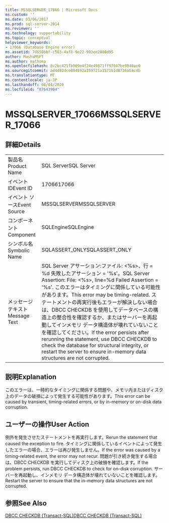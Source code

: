 ```yaml
---
title: MSSQLSERVER_17066 | Microsoft Docs
ms.custom: ''
ms.date: 03/06/2017
ms.prod: sql-server-2014
ms.reviewer: ''
ms.technology: supportability
ms.topic: conceptual
helpviewer_keywords:
- 17066 (Database Engine error)
ms.assetid: 7d650bbf-c583-4af8-9e22-993ee2880d95
author: MashaMSFT
ms.author: mathoma
ms.openlocfilehash: 8c2bc421fb969e4f24e49871ff97047be9040ae0
ms.sourcegitcommit: ad4d92dce894592a259721a1571b1d8736abacdb
ms.translationtype: MT
ms.contentlocale: ja-JP
ms.lasthandoff: 08/04/2020
ms.locfileid: "87643904"
---
```

# <a name="mssqlserver_17066"></a><span data-ttu-id="c34f6-102">MSSQLSERVER_17066</span><span class="sxs-lookup"><span data-stu-id="c34f6-102">MSSQLSERVER_17066</span></span>
    
## <a name="details"></a><span data-ttu-id="c34f6-103">詳細</span><span class="sxs-lookup"><span data-stu-id="c34f6-103">Details</span></span>  
  
|||  
|-|-|  
|<span data-ttu-id="c34f6-104">製品名</span><span class="sxs-lookup"><span data-stu-id="c34f6-104">Product Name</span></span>|<span data-ttu-id="c34f6-105">SQL Server</span><span class="sxs-lookup"><span data-stu-id="c34f6-105">SQL Server</span></span>|  
|<span data-ttu-id="c34f6-106">イベント ID</span><span class="sxs-lookup"><span data-stu-id="c34f6-106">Event ID</span></span>|<span data-ttu-id="c34f6-107">17066</span><span class="sxs-lookup"><span data-stu-id="c34f6-107">17066</span></span>|  
|<span data-ttu-id="c34f6-108">イベント ソース</span><span class="sxs-lookup"><span data-stu-id="c34f6-108">Event Source</span></span>|<span data-ttu-id="c34f6-109">MSSQLSERVER</span><span class="sxs-lookup"><span data-stu-id="c34f6-109">MSSQLSERVER</span></span>|  
|<span data-ttu-id="c34f6-110">コンポーネント</span><span class="sxs-lookup"><span data-stu-id="c34f6-110">Component</span></span>|<span data-ttu-id="c34f6-111">SQLEngine</span><span class="sxs-lookup"><span data-stu-id="c34f6-111">SQLEngine</span></span>|  
|<span data-ttu-id="c34f6-112">シンボル名</span><span class="sxs-lookup"><span data-stu-id="c34f6-112">Symbolic Name</span></span>|<span data-ttu-id="c34f6-113">SQLASSERT_ONLY</span><span class="sxs-lookup"><span data-stu-id="c34f6-113">SQLASSERT_ONLY</span></span>|  
|<span data-ttu-id="c34f6-114">メッセージ テキスト</span><span class="sxs-lookup"><span data-stu-id="c34f6-114">Message Text</span></span>|<span data-ttu-id="c34f6-115">SQL Server アサーション:ファイル: \<%s>、行 = %d 失敗したアサーション = '%s'。</span><span class="sxs-lookup"><span data-stu-id="c34f6-115">SQL Server Assertion: File: \<%s>, line=%d Failed Assertion = '%s'.</span></span> <span data-ttu-id="c34f6-116">このエラーはタイミングに関係している可能性があります。</span><span class="sxs-lookup"><span data-stu-id="c34f6-116">This error may be timing-related.</span></span> <span data-ttu-id="c34f6-117">ステートメントの再実行後もエラーが解決しない場合は、DBCC CHECKDB を使用してデータベースの構造上の整合性を確認するか、またはサーバーを再起動してインメモリ データ構造体が壊れていないことを確認してください。</span><span class="sxs-lookup"><span data-stu-id="c34f6-117">If the error persists after rerunning the statement, use DBCC CHECKDB to check the database for structural integrity, or restart the server to ensure in-memory data structures are not corrupted.</span></span>|  
  
## <a name="explanation"></a><span data-ttu-id="c34f6-118">説明</span><span class="sxs-lookup"><span data-stu-id="c34f6-118">Explanation</span></span>  
 <span data-ttu-id="c34f6-119">このエラーは、一時的なタイミングに関係する問題や、メモリ内またはディスク上のデータの破損によって発生する可能性があります。</span><span class="sxs-lookup"><span data-stu-id="c34f6-119">This error can be caused by transient, timing-related errors, or by in-memory or on-disk data corruption.</span></span>  
  
## <a name="user-action"></a><span data-ttu-id="c34f6-120">ユーザーの操作</span><span class="sxs-lookup"><span data-stu-id="c34f6-120">User Action</span></span>  
 <span data-ttu-id="c34f6-121">例外を発生させたステートメントを再実行します。</span><span class="sxs-lookup"><span data-stu-id="c34f6-121">Rerun the statement that caused the exception to fire.</span></span> <span data-ttu-id="c34f6-122">タイミングに関係しているイベントによって発生したエラーの場合、エラーは再び発生しません。</span><span class="sxs-lookup"><span data-stu-id="c34f6-122">If the error was caused by a timing-related event, the error may not recur.</span></span> <span data-ttu-id="c34f6-123">問題が引き続き発生する場合は、DBCC CHECKDB を実行してディスク上の破損を確認します。</span><span class="sxs-lookup"><span data-stu-id="c34f6-123">If the problem persists, run DBCC CHECKDB to  check for on-disk corruption.</span></span> <span data-ttu-id="c34f6-124">サーバーを再起動し、インメモリ データ構造体が壊れていないことを確認します。</span><span class="sxs-lookup"><span data-stu-id="c34f6-124">Restart the server to ensure that the in-memory data structures are not corrupted.</span></span>  
  
## <a name="see-also"></a><span data-ttu-id="c34f6-125">参照</span><span class="sxs-lookup"><span data-stu-id="c34f6-125">See Also</span></span>  
 [<span data-ttu-id="c34f6-126">DBCC CHECKDB &#40;Transact-SQL&#41;</span><span class="sxs-lookup"><span data-stu-id="c34f6-126">DBCC CHECKDB &#40;Transact-SQL&#41;</span></span>](/sql/t-sql/database-console-commands/dbcc-checkdb-transact-sql)  
  
  
